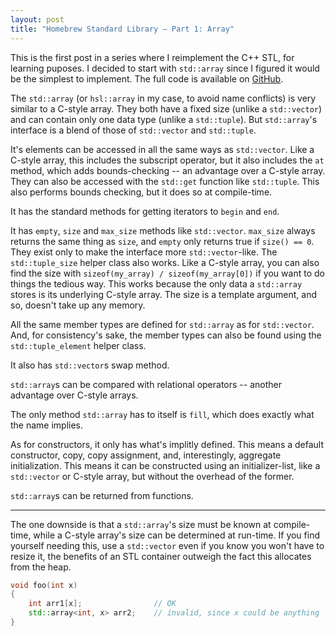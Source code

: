 ```yaml
---
layout: post
title: "Homebrew Standard Library – Part 1: Array"
---
```


This is the first post in a series where I reimplement the C++ STL, for learning puposes. I decided to start with `std::array` since I figured it would be the simplest to implement. The full code is available on [GitHub][homebrew-stl].

The `std::array` (or `hsl::array` in my case, to avoid name conflicts) is very similar to a C-style array. They both have a fixed size (unlike a `std::vector`) and can contain only one data type (unlike a `std::tuple`). But `std::array`'s interface is a blend of those of `std::vector` and `std::tuple`.

It's elements can be accessed in all the same ways as `std::vector`. Like a C-style array, this includes the subscript operator, but it also includes the `at` method, which adds bounds-checking -- an advantage over a C-style array. They can also be accessed with the `std::get` function like `std::tuple`. This also performs bounds checking, but it does so at compile-time.

It has the standard methods for getting iterators to `begin` and `end`.

It has `empty`, `size` and `max_size` methods like `std::vector`. `max_size` always returns the same thing as `size`, and `empty` only returns true if `size() == 0`. They exist only to make the interface more `std::vector`-like. The `std::tuple_size` helper class also works. Like a C-style array, you can also find the size with `sizeof(my_array) / sizeof(my_array[0])` if you want to do things the tedious way. This works because the only data a `std::array` stores is its underlying C-style array. The size is a template argument, and so, doesn't take up any memory.

All the same member types are defined for `std::array` as for `std::vector`. And, for consistency's sake, the member types can also be found using the `std::tuple_element` helper class.

It also has `std::vector`s swap method.

`std::array`s can be compared with relational operators -- another advantage over C-style arrays.

The only method `std::array` has to itself is `fill`, which does exactly what the name implies.

As for constructors, it only has what's implitly defined. This means a default constructor, copy, copy assignment, and, interestingly, aggregate initialization. This means it can be constructed using an initializer-list, like a `std::vector` or C-style array, but without the overhead of the former.

`std::array`s can be returned from functions.

* * *

The one downside is that a `std::array`'s size must be known at compile-time, while a C-style array's size can be determined at run-time. If you find yourself needing this, use a `std::vector` even if you know you won't have to resize it, the benefits of an STL container outweigh the fact this allocates from the heap.

```cpp
void foo(int x)
{
    int arr1[x];                // OK
    std::array<int, x> arr2;    // invalid, since x could be anything
}
```


[homebrew-stl]: https://github.com/bobcarterirl/homebrew-stl
